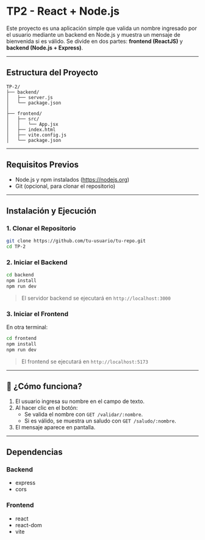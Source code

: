 
# TP2 - React + Node.js

Este proyecto es una aplicación simple que valida un nombre ingresado por el usuario mediante un backend en Node.js y muestra un mensaje de bienvenida si es válido. Se divide en dos partes: **frontend (ReactJS)** y **backend (Node.js + Express)**.

---

## Estructura del Proyecto

```
TP-2/
├── backend/
│   ├── server.js
│   └── package.json
│
├── frontend/
│   ├── src/
│   │   └── App.jsx
│   ├── index.html
│   ├── vite.config.js
│   └── package.json
```

---

## Requisitos Previos

- Node.js y npm instalados (https://nodejs.org)
- Git (opcional, para clonar el repositorio)

---

## Instalación y Ejecución

### 1. Clonar el Repositorio

```bash
git clone https://github.com/tu-usuario/tu-repo.git
cd TP-2
```

### 2. Iniciar el Backend

```bash
cd backend
npm install
npm run dev
```

> El servidor backend se ejecutará en `http://localhost:3000`

### 3. Iniciar el Frontend

En otra terminal:

```bash
cd frontend
npm install
npm run dev
```

> El frontend se ejecutará en `http://localhost:5173`

---

## 🔄 ¿Cómo funciona?

1. El usuario ingresa su nombre en el campo de texto.
2. Al hacer clic en el botón:
   - Se valida el nombre con `GET /validar/:nombre`.
   - Si es válido, se muestra un saludo con `GET /saludo/:nombre`.
3. El mensaje aparece en pantalla.

---

## Dependencias

### Backend
- express
- cors

### Frontend
- react
- react-dom
- vite

